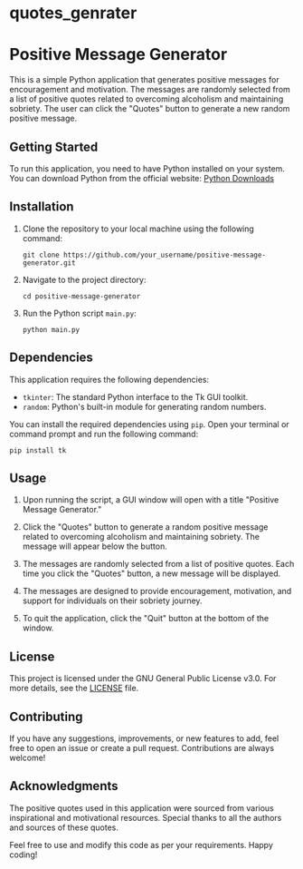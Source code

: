 # quotes_genrater
# Positive Message Generator

This is a simple Python application that generates positive messages for encouragement and motivation. The messages are randomly selected from a list of positive quotes related to overcoming alcoholism and maintaining sobriety. The user can click the "Quotes" button to generate a new random positive message.

## Getting Started

To run this application, you need to have Python installed on your system. You can download Python from the official website: [Python Downloads](https://www.python.org/downloads/)

## Installation

1. Clone the repository to your local machine using the following command:

   ```
   git clone https://github.com/your_username/positive-message-generator.git
   ```

2. Navigate to the project directory:

   ```
   cd positive-message-generator
   ```

3. Run the Python script `main.py`:

   ```
   python main.py
   ```

## Dependencies

This application requires the following dependencies:

- `tkinter`: The standard Python interface to the Tk GUI toolkit.
- `random`: Python's built-in module for generating random numbers.

You can install the required dependencies using `pip`. Open your terminal or command prompt and run the following command:

```
pip install tk
```

## Usage

1. Upon running the script, a GUI window will open with a title "Positive Message Generator."

2. Click the "Quotes" button to generate a random positive message related to overcoming alcoholism and maintaining sobriety. The message will appear below the button.

3. The messages are randomly selected from a list of positive quotes. Each time you click the "Quotes" button, a new message will be displayed.

4. The messages are designed to provide encouragement, motivation, and support for individuals on their sobriety journey.

5. To quit the application, click the "Quit" button at the bottom of the window.

## License

This project is licensed under the GNU General Public License v3.0. For more details, see the [LICENSE](LICENSE) file.

## Contributing

If you have any suggestions, improvements, or new features to add, feel free to open an issue or create a pull request. Contributions are always welcome!

## Acknowledgments

The positive quotes used in this application were sourced from various inspirational and motivational resources. Special thanks to all the authors and sources of these quotes.

Feel free to use and modify this code as per your requirements. Happy coding!

